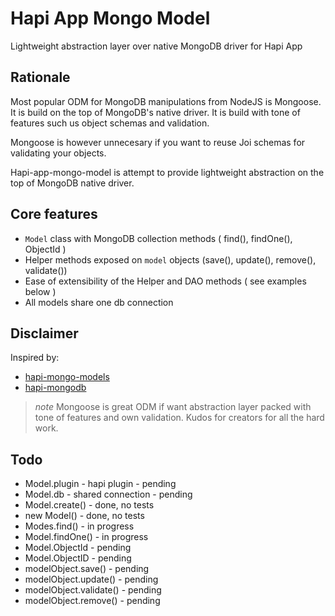 # Hapi App Mongo Model

Lightweight abstraction layer over native MongoDB driver for Hapi App

## Rationale

Most popular ODM for MongoDB manipulations from NodeJS is Mongoose. 
It is build on the top of MongoDB's native driver.
It is build with tone of features such us object schemas and validation.

Mongoose is however unnecesary if you want to reuse Joi schemas for validating your objects. 

Hapi-app-mongo-model is attempt to provide lightweight abstraction on the top of MongoDB native driver.

## Core features 

 - `Model` class with MongoDB collection methods ( find(), findOne(), ObjectId )
 - Helper methods exposed on `model` objects (save(), update(), remove(), validate())
 - Ease of extensibility of the Helper and DAO methods ( see examples below )
 - All models share one db connection

## Disclaimer

Inspired by: 
 - [hapi-mongo-models](https://github.com/jedireza/hapi-mongo-models)
 - [hapi-mongodb](https://github.com/Marsup/hapi-mongodb)

> *note* Mongoose is great ODM if want abstraction layer packed with tone of features and own validation. 
> Kudos for creators for all the hard work. 


## Todo

 - Model.plugin - hapi plugin - pending
 - Model.db - shared connection - pending
 - Model.create() - done, no tests
 - new Model() - done, no tests
 - Modes.find() - in progress
 - Model.findOne() - in progress
 - Model.ObjectId - pending
 - Model.ObjectID - pending
 - modelObject.save() - pending
 - modelObject.update() - pending
 - modelObject.validate() - pending
 - modelObject.remove() - pending
